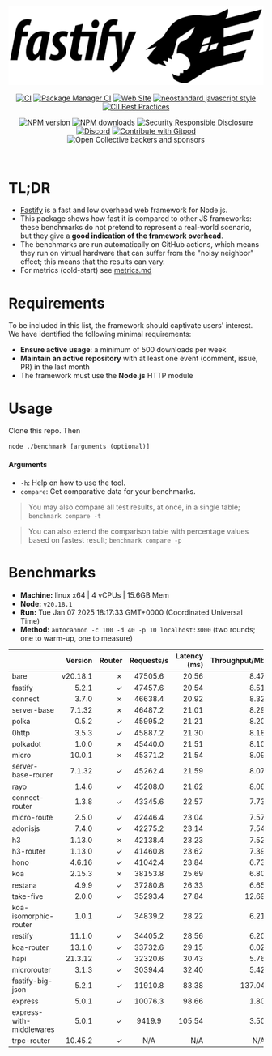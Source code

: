 <div align="center"> <a href="https://fastify.dev/">
    <img
      src="https://github.com/fastify/graphics/raw/HEAD/fastify-landscape-outlined.svg"
      width="650"
      height="auto"
    />
  </a>
</div>

<div align="center">

[![CI](https://github.com/fastify/fastify/actions/workflows/ci.yml/badge.svg?branch=main)](https://github.com/fastify/fastify/actions/workflows/ci.yml)
[![Package Manager
CI](https://github.com/fastify/fastify/workflows/package-manager-ci/badge.svg?branch=main)](https://github.com/fastify/fastify/actions/workflows/package-manager-ci.yml)
[![Web
SIte](https://github.com/fastify/fastify/workflows/website/badge.svg?branch=main)](https://github.com/fastify/fastify/actions/workflows/website.yml)
[![neostandard javascript style](https://img.shields.io/badge/code_style-neostandard-brightgreen?style=flat)](https://github.com/neostandard/neostandard)
[![CII Best Practices](https://bestpractices.coreinfrastructure.org/projects/7585/badge)](https://bestpractices.coreinfrastructure.org/projects/7585)

</div>

<div align="center">

[![NPM
version](https://img.shields.io/npm/v/fastify.svg?style=flat)](https://www.npmjs.com/package/fastify)
[![NPM
downloads](https://img.shields.io/npm/dm/fastify.svg?style=flat)](https://www.npmjs.com/package/fastify)
[![Security Responsible
Disclosure](https://img.shields.io/badge/Security-Responsible%20Disclosure-yellow.svg)](https://github.com/fastify/fastify/blob/main/SECURITY.md)
[![Discord](https://img.shields.io/discord/725613461949906985)](https://discord.gg/fastify)
[![Contribute with Gitpod](https://img.shields.io/badge/Contribute%20with-Gitpod-908a85?logo=gitpod&color=blue)](https://gitpod.io/#https://github.com/fastify/fastify)
![Open Collective backers and sponsors](https://img.shields.io/opencollective/all/fastify)

</div>

<br />

# TL;DR

* [Fastify](https://github.com/fastify/fastify) is a fast and low overhead web framework for Node.js.
* This package shows how fast it is compared to other JS frameworks: these benchmarks do not pretend to represent a real-world scenario, but they give a **good indication of the framework overhead**.
* The benchmarks are run automatically on GitHub actions, which means they run on virtual hardware that can suffer from the "noisy neighbor" effect; this means that the results can vary.
* For metrics (cold-start) see [metrics.md](./METRICS.md)

# Requirements

To be included in this list, the framework should captivate users' interest. We have identified the following minimal requirements:
- **Ensure active usage**: a minimum of 500 downloads per week
- **Maintain an active repository** with at least one event (comment, issue, PR) in the last month
- The framework must use the **Node.js** HTTP module

# Usage

Clone this repo. Then

```
node ./benchmark [arguments (optional)]
```

#### Arguments

* `-h`: Help on how to use the tool.
* `compare`: Get comparative data for your benchmarks.

> You may also compare all test results, at once, in a single table; `benchmark compare -t`

> You can also extend the comparison table with percentage values based on fastest result; `benchmark compare -p`
# Benchmarks

* __Machine:__ linux x64 | 4 vCPUs | 15.6GB Mem
* __Node:__ `v20.18.1`
* __Run:__ Tue Jan 07 2025 18:17:33 GMT+0000 (Coordinated Universal Time)
* __Method:__ `autocannon -c 100 -d 40 -p 10 localhost:3000` (two rounds; one to warm-up, one to measure)

|                          | Version  | Router | Requests/s | Latency (ms) | Throughput/Mb |
| :--                      | --:      | --:    | :-:        | --:          | --:           |
| bare                     | v20.18.1 | ✗      | 47505.6    | 20.56        | 8.47          |
| fastify                  | 5.2.1    | ✓      | 47457.6    | 20.54        | 8.51          |
| connect                  | 3.7.0    | ✗      | 46638.4    | 20.92        | 8.32          |
| server-base              | 7.1.32   | ✗      | 46487.2    | 21.01        | 8.29          |
| polka                    | 0.5.2    | ✓      | 45995.2    | 21.21        | 8.20          |
| 0http                    | 3.5.3    | ✓      | 45887.2    | 21.30        | 8.18          |
| polkadot                 | 1.0.0    | ✗      | 45440.0    | 21.51        | 8.10          |
| micro                    | 10.0.1   | ✗      | 45371.2    | 21.54        | 8.09          |
| server-base-router       | 7.1.32   | ✓      | 45262.4    | 21.59        | 8.07          |
| rayo                     | 1.4.6    | ✓      | 45208.0    | 21.62        | 8.06          |
| connect-router           | 1.3.8    | ✓      | 43345.6    | 22.57        | 7.73          |
| micro-route              | 2.5.0    | ✓      | 42446.4    | 23.04        | 7.57          |
| adonisjs                 | 7.4.0    | ✓      | 42275.2    | 23.14        | 7.54          |
| h3                       | 1.13.0   | ✗      | 42138.4    | 23.23        | 7.52          |
| h3-router                | 1.13.0   | ✓      | 41460.8    | 23.62        | 7.39          |
| hono                     | 4.6.16   | ✓      | 41042.4    | 23.84        | 6.73          |
| koa                      | 2.15.3   | ✗      | 38153.8    | 25.69        | 6.80          |
| restana                  | 4.9.9    | ✓      | 37280.8    | 26.33        | 6.65          |
| take-five                | 2.0.0    | ✓      | 35293.4    | 27.84        | 12.69         |
| koa-isomorphic-router    | 1.0.1    | ✓      | 34839.2    | 28.22        | 6.21          |
| restify                  | 11.1.0   | ✓      | 34405.2    | 28.56        | 6.20          |
| koa-router               | 13.1.0   | ✓      | 33732.6    | 29.15        | 6.02          |
| hapi                     | 21.3.12  | ✓      | 32320.6    | 30.43        | 5.76          |
| microrouter              | 3.1.3    | ✓      | 30394.4    | 32.40        | 5.42          |
| fastify-big-json         | 5.2.1    | ✓      | 11910.8    | 83.38        | 137.04        |
| express                  | 5.0.1    | ✓      | 10076.3    | 98.66        | 1.80          |
| express-with-middlewares | 5.0.1    | ✓      | 9419.9     | 105.54       | 3.50          |
| trpc-router              | 10.45.2  | ✓      | N/A        | N/A          | N/A           |
